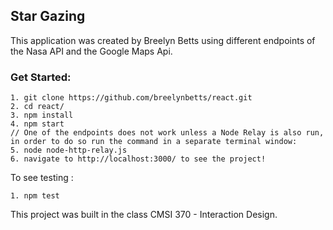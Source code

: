 ## Star Gazing 

This application was created by Breelyn Betts using different endpoints of the Nasa API and the Google Maps Api.

### Get Started: 

```
1. git clone https://github.com/breelynbetts/react.git
2. cd react/
3. npm install
4. npm start 
// One of the endpoints does not work unless a Node Relay is also run, in order to do so run the command in a separate terminal window: 
5. node node-http-relay.js
6. navigate to http://localhost:3000/ to see the project! 
```

To see testing : 
``` 
1. npm test
```

This project was built in the class CMSI 370 - Interaction Design. 
